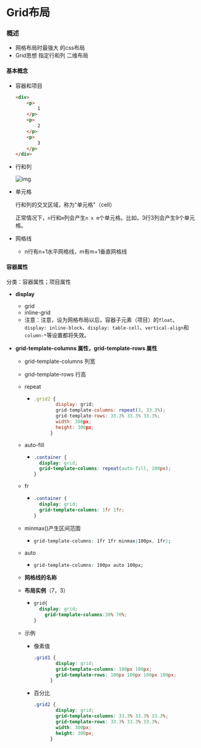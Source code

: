 # Grid布局

### 概述

- 网格布局时最强大 的css布局
- Grid思想 指定行和列 二维布局

#### 基本概念

- 容器和项目

  ```html
  <div>
      <p>
          1
      </p>
      <p>
          2
      </p>
      <p>
          3
      </p>
  </div>
  ```

- 行和列

  ![img](https://www.wangbase.com/blogimg/asset/201903/1_bg2019032502.png)

- 单元格

  行和列的交叉区域，称为"单元格"（cell）

  正常情况下，`n`行和`m`列会产生`n x m`个单元格。比如，3行3列会产生9个单元格。

- 网格线

  - n行有n+1水平网格线，m有m+1垂直网格线

#### 容器属性

分类：容器属性；项目属性

- **display**

  - grid
  - inline-grid
  - 注意：注意，设为网格布局以后，容器子元素（项目）的`float`、`display: inline-block`、`display: table-cell`、`vertical-align`和`column-*`等设置都将失效。

- **grid-template-columns 属性，grid-template-rows 属性**

  - grid-template-columns 列宽

  - grid-template-rows  行高

  - repeat

    - ```js
      .grid2 {
              display: grid;
              grid-template-columns: repeat(3, 33.3%);
              grid-template-rows: 33.3% 33.3% 33.3%;
              width: 300px;
              height: 300px;
            }
      ```

  - auto-fill

    - ```css
      .container {
        display: grid;
        grid-template-columns: repeat(auto-fill, 100px);
      }
      ```

  - fr

    - ```css
      .container {
        display: grid;
        grid-template-columns: 1fr 1fr;
      }
      ```

  - minmax()产生区间范围

    - ```css
      grid-template-columns: 1fr 1fr minmax(100px, 1fr);
      ```

  - auto

    - ```css
      grid-template-columns: 100px auto 100px;
      ```

  - **网格线的名称**

  - **布局实例**（7，3）

    - ```css
      grid{
      	display: grid;
          grid-template-columns:30% 70%;
      }
      ```

  - 示例

    - 像素值

      ```css
      .grid1 {
              display: grid;
              grid-template-columns: 100px 100px;
              grid-template-rows: 100px 100px 100px 100px;
            }
      ```

    - 百分比

      ```css
      .grid2 {
              display: grid;
              grid-template-columns: 33.3% 33.3% 33.3%;
              grid-template-rows: 33.3% 33.3% 33.3%;
              width: 300px;
              height: 300px;
            }
      ```

      